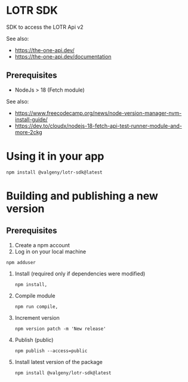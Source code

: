 # LOTR SDK

SDK to access the LOTR Api v2

See also: 
- https://the-one-api.dev/
- https://the-one-api.dev/documentation

## Prerequisites
- NodeJs > 18 (Fetch module)

See also: 
- https://www.freecodecamp.org/news/node-version-manager-nvm-install-guide/
- https://dev.to/cloudx/nodejs-18-fetch-api-test-runner-module-and-more-2ckg

# Using it in your app
```
npm install @valgeny/lotr-sdk@latest
```


# Building and publishing a new version

## Prerequisites
1. Create a npm account
1. Log in on your local machine
```
npm adduser
```


1. Install (required only if dependencies were modified)

    ```
    npm install,
    ```
1. Compile module

    ```
    npm run compile,
    ```
1. Increment version
    ```
    npm version patch -m 'New release'
    ```
1. Publish (public)
    ```
    npm publish --access=public
    ```

1. Install latest version of the package
    ```
    npm install @valgeny/lotr-sdk@latest
    ```
